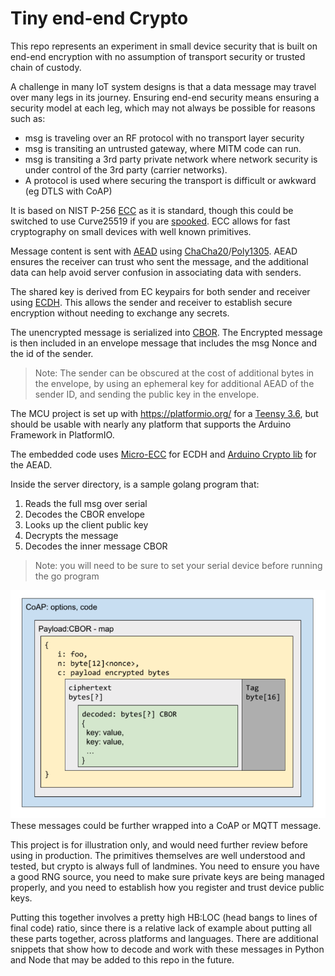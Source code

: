 # Tiny end-end Crypto #

This repo represents an experiment in small device security that is built on end-end encryption with no assumption of transport security or trusted chain of custody.

A challenge in many IoT system designs is that a data message may travel over many legs in its journey. Ensuring end-end security means ensuring a security model at each leg, which may not always be possible for reasons such as:

* msg is traveling over an RF protocol with no transport layer security
* msg is transiting an untrusted gateway, where MITM code can run.
* msg is transiting a 3rd party private network where network security is under control of the 3rd party (carrier networks).
* A protocol is used where securing the transport is difficult or awkward (eg DTLS with CoAP)


It is based on NIST P-256 [ECC](https://en.wikipedia.org/wiki/Elliptic-curve_cryptography) as it is standard, though this could be switched to use Curve25519 if you are [spooked](http://ogryb.blogspot.com/2014/11/why-i-dont-trust-nist-p-256.html).  ECC allows for fast cryptography on small devices with well known primitives.

Message content is sent with [AEAD](https://en.wikipedia.org/wiki/Authenticated_encryption#Authenticated_encryption_with_associated_data) using [ChaCha20](https://en.wikipedia.org/wiki/Salsa20#ChaCha_variant)/[Poly1305](https://en.wikipedia.org/wiki/Poly1305).
AEAD ensures the receiver can trust who sent the message, and the additional data can help avoid server confusion in associating data with senders. 

The shared key is derived from EC keypairs for both sender and receiver using [ECDH](https://en.wikipedia.org/wiki/Elliptic-curve_Diffie%E2%80%93Hellman). This allows the sender and receiver to establish secure encryption without needing to exchange any secrets.

The unencrypted message is serialized into [CBOR](http://cbor.io/).  The Encrypted message is then included in an envelope message that includes the msg Nonce and the id of the sender.

> Note: The sender can be obscured at the cost of additional bytes in the envelope, by using an ephemeral key for additional AEAD of the sender ID, and sending the public key in the envelope.

The MCU project is set up with https://platformio.org/ for a [Teensy 3.6](https://www.pjrc.com/store/teensy36.html), but should be usable with nearly any platform that supports the Arduino Framework in PlatformIO.

The embedded code uses [Micro-ECC](https://github.com/kmackay/micro-ecc) for ECDH and [Arduino Crypto lib](https://github.com/rweather/arduinolibs/tree/master/libraries/Crypto) for the AEAD.

Inside the server directory, is a sample golang program that:

1. Reads the full msg over serial
1. Decodes the CBOR envelope
1. Looks up the client public key
1. Decrypts the message
1. Decodes the inner message CBOR

> Note: you will need to be sure to set your serial device before running the go program


![](packet.png)
These messages could be further wrapped into a CoAP or MQTT message.

This project is for illustration only, and would need further review before using in production. The primitives themselves are well understood and tested, but crypto is always full of landmines. You need to ensure you have a good RNG source, you need to make sure private keys are being managed properly, and you need to establish how you register and trust device public keys.

Putting this together involves a pretty high HB:LOC (head bangs to lines of final code) ratio, since there is a relative lack of example about putting all these parts together, across platforms and languages.  There are additional snippets that show how to decode and work with these messages in Python and Node that may be added to this repo in the future.

